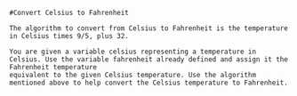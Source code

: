     #Convert Celsius to Fahrenheit

    The algorithm to convert from Celsius to Fahrenheit is the temperature in Celsius times 9/5, plus 32.

    You are given a variable celsius representing a temperature in Celsius. Use the variable fahrenheit already defined and assign it the Fahrenheit temperature 
    equivalent to the given Celsius temperature. Use the algorithm mentioned above to help convert the Celsius temperature to Fahrenheit.